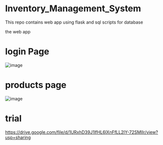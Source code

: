 # Inventory_Management_System
This repo contains web app using flask and sql scripts for database 

the web app
# login Page
![image](https://github.com/user-attachments/assets/385eadf2-71f2-4e2c-887c-8b88e3155b75)

# products page 
![image](https://github.com/user-attachments/assets/9b62a429-6ded-4ddd-ab2d-49380df4a3c9)

# trial
https://drive.google.com/file/d/1URxhD39J1lfHL6lXnFfLL2IY-72SMIIr/view?usp=sharing
